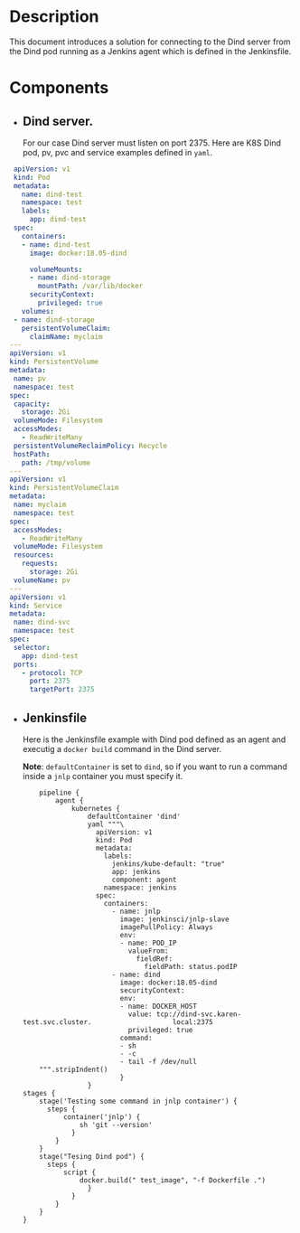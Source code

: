  # Description
 This document introduces a solution for connecting to the Dind server from the Dind pod running as a Jenkins agent which is defined in the Jenkinsfile.
 # Components
 * ##  Dind server.
    For our case Dind server must listen on port 2375. Here are K8S Dind pod, pv, pvc and service examples defined in ``yaml``.
 ``` yaml
  apiVersion: v1
  kind: Pod
  metadata:
    name: dind-test
    namespace: test
    labels:  
      app: dind-test
  spec:  
    containers:
    - name: dind-test
      image: docker:18.05-dind

      volumeMounts:
      - name: dind-storage
        mountPath: /var/lib/docker
      securityContext:
        privileged: true
    volumes:
  - name: dind-storage
    persistentVolumeClaim:
      claimName: myclaim
---
 apiVersion: v1
 kind: PersistentVolume
 metadata:
  name: pv
  namespace: test
spec:
  capacity:
    storage: 2Gi
  volumeMode: Filesystem
  accessModes:
    - ReadWriteMany
  persistentVolumeReclaimPolicy: Recycle
  hostPath:
    path: /tmp/volume
--- 
apiVersion: v1
kind: PersistentVolumeClaim
metadata:
  name: myclaim
  namespace: test
spec:
  accessModes:
    - ReadWriteMany
  volumeMode: Filesystem
  resources:
    requests:
      storage: 2Gi
  volumeName: pv 
---
apiVersion: v1
kind: Service
metadata:
  name: dind-svc
  namespace: test
spec:
  selector:
    app: dind-test
  ports:
    - protocol: TCP
      port: 2375
      targetPort: 2375
 ``` 
* ## Jenkinsfile
    Here is the Jenkinsfile example with Dind pod defined as an agent and executig a ``docker build`` command in the Dind server.

    **Note**: ``defaultContainer`` is set to `dind`, so if you want to run a command inside a ``jnlp`` container you must specify it.
    ```Jenskinsfile 
        pipeline {
            agent {
                kubernetes {
                    defaultContainer 'dind'
                    yaml """\
                      apiVersion: v1
                      kind: Pod
                      metadata:
                        labels:
                          jenkins/kube-default: "true"
                          app: jenkins
                          component: agent
                        namespace: jenkins
                      spec:
                        containers:
                          - name: jnlp
                            image: jenkinsci/jnlp-slave
                            imagePullPolicy: Always
                            env:
                            - name: POD_IP
                              valueFrom:
                                fieldRef:
                                  fieldPath: status.podIP
                          - name: dind
                            image: docker:18.05-dind
                            securityContext:
                            env:
                            - name: DOCKER_HOST
                              value: tcp://dind-svc.karen-test.svc.cluster.                    local:2375              
                              privileged: true
                            command:
                            - sh 
                            - -c
                            - tail -f /dev/null
        """.stripIndent()                    
                            }
                    }
    stages {
        stage('Testing some command in jnlp container') {
          steps { 
              container('jnlp') {
                  sh 'git --version'
                }                               
            }                  
        }
        stage("Tesing Dind pod") {
          steps {
              script {
                  docker.build(" test_image", "-f Dockerfile .")
                    }
                }
            }
        }
    }